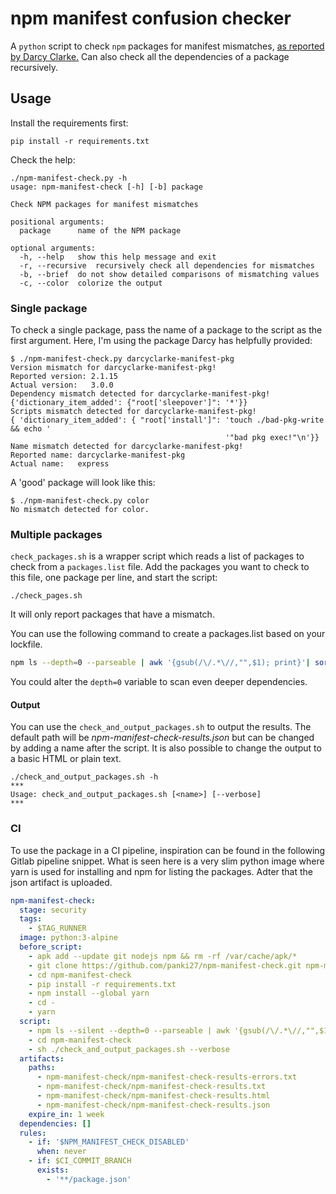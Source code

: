 # npm manifest confusion checker

A `python` script to check `npm` packages for manifest mismatches, [as reported by Darcy Clarke.](https://blog.vlt.sh/blog/the-massive-hole-in-the-npm-ecosystem) Can also check all the dependencies of a package recursively.

## Usage

Install the requirements first:

```
pip install -r requirements.txt
```

Check the help:

```
./npm-manifest-check.py -h
usage: npm-manifest-check [-h] [-b] package

Check NPM packages for manifest mismatches

positional arguments:
  package      name of the NPM package

optional arguments:
  -h, --help   show this help message and exit
  -r, --recursive  recursively check all dependencies for mismatches
  -b, --brief  do not show detailed comparisons of mismatching values
  -c, --color  colorize the output
```

### Single package

To check a single package, pass the name of a package to the script as the first argument. Here, I'm using the package Darcy has helpfully provided:

```
$ ./npm-manifest-check.py darcyclarke-manifest-pkg
Version mismatch for darcyclarke-manifest-pkg!
Reported version: 2.1.15
Actual version:   3.0.0
Dependency mismatch detected for darcyclarke-manifest-pkg!
{'dictionary_item_added': {"root['sleepover']": '*'}}
Scripts mismatch detected for darcyclarke-manifest-pkg!
{ 'dictionary_item_added': { "root['install']": 'touch ./bad-pkg-write && echo '
                                                '"bad pkg exec!"\n'}}
Name mismatch detected for darcyclarke-manifest-pkg!
Reported name: darcyclarke-manifest-pkg
Actual name:   express
```

A 'good' package will look like this:

```
$ ./npm-manifest-check.py color
No mismatch detected for color.
```

### Multiple packages

`check_packages.sh` is a wrapper script which reads a list of packages to check from a `packages.list` file. Add the packages you want to check to this file, one package per line, and start the script:

```
./check_pages.sh
```

It will only report packages that have a mismatch.

You can use the following command to create a packages.list based on your lockfile.
```bash
npm ls --depth=0 --parseable | awk '{gsub(/\/.*\//,"",$1); print}'| sort -u  > packages.list
```
You could alter the `depth=0` variable to scan even deeper dependencies.

#### Output
You can use the `check_and_output_packages.sh` to output the results.
The default path will be _npm-manifest-check-results.json_ but can be changed by adding a name after the script.
It is also possible to change the output to a basic HTML or plain text.
```
./check_and_output_packages.sh -h
***
Usage: check_and_output_packages.sh [<name>] [--verbose]
***
```

### CI
To use the package in a CI pipeline, inspiration can be found in the following Gitlab pipeline snippet.
What is seen here is a very slim python image where yarn is used for installing and npm for listing the packages.
Adter that the json artifact is uploaded.
```yaml
npm-manifest-check:
  stage: security
  tags:
    - $TAG_RUNNER
  image: python:3-alpine
  before_script:
    - apk add --update git nodejs npm && rm -rf /var/cache/apk/*
    - git clone https://github.com/panki27/npm-manifest-check.git npm-manifest-check
    - cd npm-manifest-check
    - pip install -r requirements.txt
    - npm install --global yarn
    - cd -
    - yarn
  script:
    - npm ls --silent --depth=0 --parseable | awk '{gsub(/\/.*\//,"",$1); print}'| sort -u  > npm-manifest-check/packages.list || true
    - cd npm-manifest-check
    - sh ./check_and_output_packages.sh --verbose
  artifacts:
    paths:
      - npm-manifest-check/npm-manifest-check-results-errors.txt
      - npm-manifest-check/npm-manifest-check-results.txt
      - npm-manifest-check/npm-manifest-check-results.html
      - npm-manifest-check/npm-manifest-check-results.json
    expire_in: 1 week
  dependencies: []
  rules:
    - if: '$NPM_MANIFEST_CHECK_DISABLED'
      when: never
    - if: $CI_COMMIT_BRANCH
      exists:
        - '**/package.json'
```
